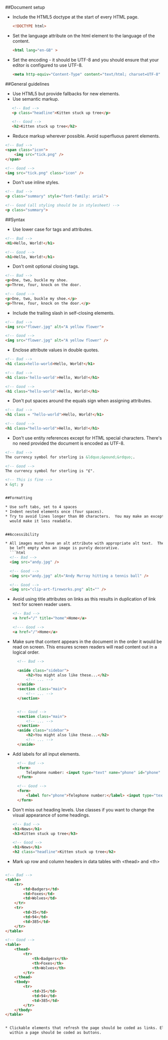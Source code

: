 
##Document setup

* Include the HTML5 doctype at the start of every HTML page.
  ```html
  <!DOCTYPE html>
  ```

* Set the language attribute on the html element to the language of the content.
  ```html
  <html lang="en-GB" >
  ```

* Set the encoding - it should be UTF-8 and you should ensure that your editor is configured
  to use UTF-8.
  ```html
  <meta http-equiv="Content-Type" content="text/html; charset=UTF-8" />
  ```


##General guidelines

* Use HTML5 but provide fallbacks for new elements.
* Use semantic markup.
```html
   <!-- Bad -->
   <p class="headline">Kitten stuck up tree</p>

   <!-- Good -->
   <h2>Kitten stuck up tree</h2>
```
* Reduce markup wherever possible. Avoid superfluous parent elements.
```html
<!-- Bad -->
<span class="icon">
    <img src="tick.png" />
</span>

<!-- Good -->
<img src="tick.png" class="icon" />
```

* Don't use inline styles.

```html
<!-- Bad -->
<p class="summary" style="font-family: arial">

<!-- Good (all styling should be in stylesheet) -->
<p class="summary">
```

##Syntax

* Use lower case for tags and attributes.
```html
<!-- Bad -->
<H1>Hello, World!</h1>

<!-- Good -->
<h1>Hello, World!</h1>
```

* Don't omit optional closing tags.
```html
<!-- Bad -->
<p>One, two, buckle my shoe.
<p>Three, four, knock on the door.

<!-- Good -->
<p>One, two, buckle my shoe.</p>
<p>Three, four, knock on the door.</p>
```

* Include the trailing slash in self-closing elements.
```html
<!-- Bad -->
<img src="flower.jpg" alt="A yellow flower">

<!-- Good -->
<img src="flower.jpg" alt="A yellow flower" />
```

* Enclose attribute values in double quotes.
```html
<!-- Bad -->
<h1 class=hello-world>Hello, World!</h1>

<!-- Bad -->
<h1 class='hello-world'>Hello, World!</h1>

<!-- Good -->
<h1 class="hello-world">Hello, World!</h1>
```
* Don't put spaces around the equals sign when assigning attributes.
```html
<!-- Bad -->
<h1 class = "hello-world">Hello, World!</h1>

<!-- Good -->
<h1 class="hello-world">Hello, World!</h1>
```

* Don't use entity references except for HTML special characters.  There's no need provided the
  document is encoded as UTF-8.
```html
<!-- Bad -->
The currency symbol for sterling is &ldquo;&pound;&rdquo;.

<!-- Good -->
The currency symbol for sterling is "£".

<!-- This is fine -->
x &gt; y


##Formatting

* Use soft tabs, set to 4 spaces
* Indent nested elements once (four spaces).
* Try to avoid lines longer than 80 characters.  You may make an exception when splitting the line
  would make it less readable.


##Accessibility

* All images must have an alt attribute with appropriate alt text.  The alt attribute may
  be left empty when an image is purely decorative.
  ```html
  <!-- Bad -->
  <img src="andy.jpg" />

  <!-- Good -->
  <img src="andy.jpg" alt="Andy Murray hitting a tennis ball" />

  <!-- Good -->
  <img src="clip-art-fireworks.png" alt="" />
  ```

* Avoid using title attributes on links as this results in duplication of link text
  for screen reader users.
  ```html
  <!-- Bad -->
  <a href="/" title="home">Home</a>

  <!--- Good -->
  <a href="/">Home</a>
  ```


* Make sure that content appears in the document in the order it would be read on screen.
  This ensures screen readers will read content out in a logical order.
  ```html
    <!-- Bad -->

    <aside class="sidebar">
        <h2>You might also like these...</h2>
        <!-- ... -->
    </aside>
    <section class="main">
        <!-- ... -->
    </section>


    <!-- Good -->
    <section class="main">
        <!-- ... -->
    </section>
    <aside class="sidebar">
        <h2>You might also like these...</h2>
        <!-- ... -->
    </aside>

  ```

* Add labels for all input elements.

  ```html
    <!-- Bad -->
    <form>
        Telephone number: <input type="text" name="phone" id="phone" />
    </form>

    <!-- Good -->
    <form>
        <label for="phone">Telephone number:</label> <input type="text" name="phone" id="phone" />
    </form>

  ```

* Don't miss out heading levels.  Use classes if you want to change the visual appearance of some
  headings.
  ```html
  <!-- Bad -->
  <h1>News</h1>
  <h3>Kitten stuck up tree</h3>

  <!-- Good -->
  <h1>News</h1>
  <h2 class="headline">Kitten stuck up tree</h2>
  ```


* Mark up row and column headers in data tables with &lt;thead&gt; and &lt;th&gt;
```html

<!-- Bad -->
<table>
    <tr>
        <td>Badgers</td>
        <td>Foxes</td>
        <td>Wolves</td>
    </tr>
    <tr>
        <td>35</td>
        <td>94</td>
        <td>385</td>
    </tr>
</table>

<!-- Good -->
<table>
    <thead>
        <tr>
            <th>Badgers</th>
            <th>Foxes</th>
            <th>Wolves</th>
        </tr>
    </thead>
    <tbody>
        <tr>
            <td>35</td>
            <td>94</td>
            <td>385</td>
        </tr>
    </tbody>
</table>


* Clickable elements that refresh the page should be coded as links. Elements that update content
  within a page should be coded as buttons.
